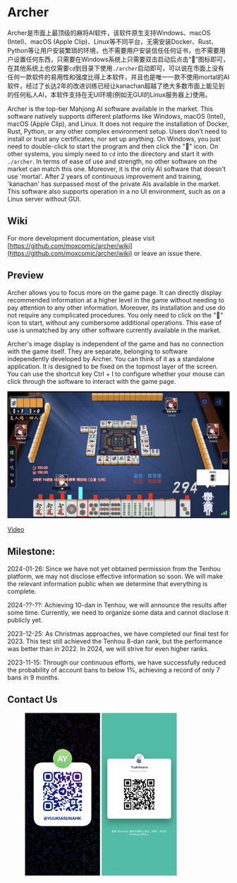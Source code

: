# Archer

Archer是市面上最顶级的麻将AI软件，该软件原生支持Windows、macOS (Intel)、macOS (Apple Clip)、Linux等不同平台，无需安装Docker、Rust、Python等让用户安装繁琐的环境，也不需要用户安装信任任何证书，也不需要用户设置任何东西，只需要在Windows系统上只需要双击启动后点击“🚀”图标即可，在其他系统上也仅需要`cd`到目录下使用`./archer`启动即可，可以说在市面上没有任何一款软件的易用性和强度比得上本软件，并且也是唯一一款不使用mortal的AI软件，经过了长达2年的改进训练已经让kanachan超越了绝大多数市面上能见到的任何私人AI，本软件支持在无UI环境(例如无GUI的Linux服务器上)使用。

Archer is the top-tier Mahjong AI software available in the market. This software natively supports different platforms like Windows, macOS (Intel), macOS (Apple Clip), and Linux. It does not require the installation of Docker, Rust, Python, or any other complex environment setup. Users don't need to install or trust any certificates, nor set up anything. On Windows, you just need to double-click to start the program and then click the "🚀" icon. On other systems, you simply need to `cd` into the directory and start it with `./archer`. In terms of ease of use and strength, no other software on the market can match this one. Moreover, it is the only AI software that doesn't use 'mortal'. After 2 years of continuous improvement and training, 'kanachan' has surpassed most of the private AIs available in the market. This software also supports operation in a no UI environment, such as on a Linux server without GUI.

## Wiki

For more development documentation, please visit [https://github.com/moxcomic/archer/wiki](https://github.com/moxcomic/archer/wiki) or leave an issue there.

## Preview

Archer allows you to focus more on the game page. It can directly display recommended information at a higher level in the game without needing to pay attention to any other information. Moreover, its installation and use do not require any complicated procedures. You only need to click on the "🚀" icon to start, without any cumbersome additional operations. This ease of use is unmatched by any other software currently available in the market.

Archer's image display is independent of the game and has no connection with the game itself. They are separate, belonging to software independently developed by Archer. You can think of it as a standalone application. It is designed to be fixed on the topmost layer of the screen. You can use the shortcut key Ctrl + I to configure whether your mouse can click through the software to interact with the game page.

![Preview](./preview.png)

[Video](https://moxcomic.github.io/archer/)

## Milestone:

2024-01-26: Since we have not yet obtained permission from the Tenhou platform, we may not disclose effective information so soon. We will make the relevant information public when we determine that everything is complete.

2024-??-??: Achieving 10-dan in Tenhou, we will announce the results after some time. Currently, we need to organize some data and cannot disclose it publicly yet.

2023-12-25: As Christmas approaches, we have completed our final test for 2023. This test still achieved the Tenhou 8-dan rank, but the performance was better than in 2022. In 2024, we will strive for even higher ranks.

2023-11-15: Through our continuous efforts, we have successfully reduced the probability of account bans to below 1%, achieving a record of only 7 bans in 9 months.

## Contact Us

<figure class="two">
    <img src="./telegram.jpg" width=170>
    <img src="./whatsapp.jpg" width=170>
</figure>
